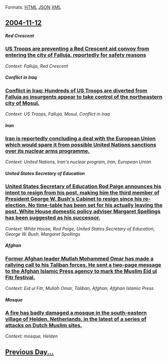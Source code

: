 
Formats: [HTML](2004/11/12/index.html)  [JSON](2004/11/12/index.json)  [XML](2004/11/12/index.xml)  

## [2004-11-12](/news/2004/11/12/index.md)

##### Red Crescent
### [ US Troops are preventing a Red Crescent aid convoy from entering the city of Falluja, reportedly for safety reasons ](/news/2004/11/12/us-troops-are-preventing-a-red-crescent-aid-convoy-from-entering-the-city-of-falluja-reportedly-for-safety-reasons.md)
_Context: Falluja, Red Crescent_

##### Conflict in Iraq
### [ Conflict in Iraq: Hundreds of US Troops are diverted from Falluja as insurgents appear to take control of the northeastern city of Mosul. ](/news/2004/11/12/conflict-in-iraq-hundreds-of-us-troops-are-diverted-from-falluja-as-insurgents-appear-to-take-control-of-the-northeastern-city-of-mosul.md)
_Context: US Troops, Falluja, Mosul, Conflict in Iraq_

##### Iran
### [ Iran is reportedly concluding a deal with the European Union which would spare it from possible United Nations sanctions over its nuclear arms programme. ](/news/2004/11/12/iran-is-reportedly-concluding-a-deal-with-the-european-union-which-would-spare-it-from-possible-united-nations-sanctions-over-its-nuclear-a.md)
_Context: United Nations, Iran's nuclear program, Iran, European Union_

##### United States Secretary of Education
### [ United States Secretary of Education Rod Paige announces his intent to resign from his post, making him the third member of President George W. Bush's Cabinet to resign since his re-election. No time-table has been set for his actually leaving the post. White House domestic policy adviser Margaret Spellings has been suggested as his successor. ](/news/2004/11/12/united-states-secretary-of-education-rod-paige-announces-his-intent-to-resign-from-his-post-making-him-the-third-member-of-president-georg.md)
_Context: White House, Rod Paige, United States Secretary of Education, George W. Bush, Margaret Spellings_

##### Afghan
### [ Former Afghan leader Mullah Mohammed Omar has made a rallying call to his Taliban forces. He sent a two-page message to the Afghan Islamic Press agency to mark the Muslim Eid ul Fitr festival. ](/news/2004/11/12/former-afghan-leader-mullah-mohammed-omar-has-made-a-rallying-call-to-his-taliban-forces-he-sent-a-two-page-message-to-the-afghan-islamic.md)
_Context: Eid ul Fitr, Mullah Omar, Taliban, Afghan, Afghan Islamic Press_

##### Mosque
### [ A fire has badly damaged a mosque in the south-eastern village of Helden, Netherlands, in the latest of a series of attacks on Dutch Muslim sites. ](/news/2004/11/12/a-fire-has-badly-damaged-a-mosque-in-the-south-eastern-village-of-helden-netherlands-in-the-latest-of-a-series-of-attacks-on-dutch-muslim.md)
_Context: mosque, Helden_

## [Previous Day...](/news/2004/11/11/index.md)

